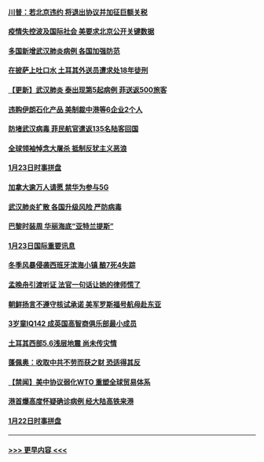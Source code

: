 #### [川普：若北京违约 将退出协议并加征巨额关税](../pages/prog202/a102760250.md?t=01250444) 
#### [疫情失控波及国际社会 美要求北京公开关键数据](../pages/prog202/a102760245.md?t=01250444) 
#### [多国新增武汉肺炎病例 各国加强防范](../pages/prog202/a102760214.md?t=01250444) 
#### [在披萨上吐口水 土耳其外送员遭求处18年徒刑](../pages/prog202/a102759979.md?t=01250444) 
#### [【更新】武汉肺炎 泰出现第5起病例 菲送返500旅客](../pages/prog202/a102758911.md?t=01250444) 
#### [违购伊朗石化产品 美制裁中港等6企业2个人](../pages/prog202/a102759952.md?t=01250444) 
#### [防堵武汉病毒 菲民航官遣返135名陆客回国](../pages/prog202/a102759946.md?t=01250444) 
#### [全球领袖悼念大屠杀 抵制反犹主义恶浪](../pages/prog202/a102759678.md?t=01250444) 
#### [1月23日时事拼盘](../pages/prog202/a102759599.md?t=01250444) 
#### [加拿大逾万人请愿 禁华为参与5G](../pages/prog202/a102759553.md?t=01250444) 
#### [武汉肺炎扩散 各国升级风险 严防病毒](../pages/prog202/a102759400.md?t=01250444) 
#### [巴黎时装周 华丽海底“亚特兰提斯”](../pages/prog202/a102759217.md?t=01250444) 
#### [1月23日国际重要讯息](../pages/prog202/a102759199.md?t=01250444) 
#### [冬季风暴侵袭西班牙滨海小镇 酿7死4失踪](../pages/prog202/a102759119.md?t=01250444) 
#### [孟晚舟引渡听证 法官一句话让她的律师慌了](../pages/prog202/a102759060.md?t=01250444) 
#### [朝鲜扬言不遵守核试承诺 美军罗斯福号航母赴东亚](../pages/prog202/a102759001.md?t=01250444) 
#### [3岁童IQ142 成英国高智商俱乐部最小成员](../pages/prog202/a102758990.md?t=01250444) 
#### [土耳其西部5.6浅层地震 尚未传灾情](../pages/prog202/a102758903.md?t=01250444) 
#### [蓬佩奥：收取中共不劳而获之财 恐适得其反](../pages/prog202/a102758889.md?t=01250444) 
#### [【禁闻】美中协议弱化WTO 重塑全球贸易体系](../pages/prog202/a102758790.md?t=01250444) 
#### [港首爆高度怀疑确诊病例 经大陆高铁来港](../pages/prog202/a102758613.md?t=01250444) 
#### [1月22日时事拼盘](../pages/prog202/a102758615.md?t=01250444) 

----
#### [ >>> 更早内容 <<< ](../indexes/prog202-earlier.md)
